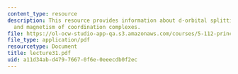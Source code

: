 ```yaml
---
content_type: resource
description: This resource provides information about d-orbital splitting diagrams,
  and magnetism of coordination complexes.
file: https://ol-ocw-studio-app-qa.s3.amazonaws.com/courses/5-112-principles-of-chemical-science-fall-2005/a11d34abd47976670f6e0eeecdb0f2ec_lecture31.pdf
file_type: application/pdf
resourcetype: Document
title: lecture31.pdf
uid: a11d34ab-d479-7667-0f6e-0eeecdb0f2ec
---
```

